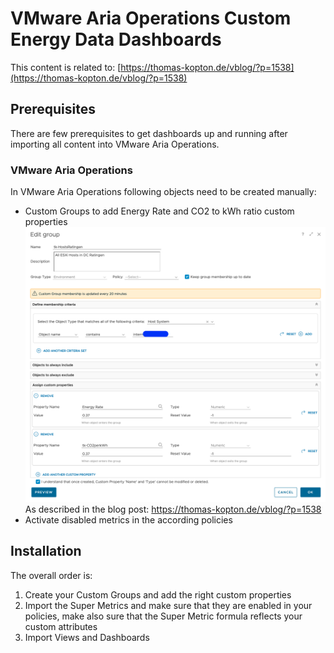 # VMware Aria Operations Custom Energy Data Dashboards
This content is related to: [https://thomas-kopton.de/vblog/?p=1538](https://thomas-kopton.de/vblog/?p=1538)

## Prerequisites
There are few prerequisites to get dashboards up and running after importing all content into VMware Aria Operations.

### VMware Aria Operations
In VMware Aria Operations following objects need to be created manually:
- Custom Groups to add Energy Rate and CO2 to kWh ratio custom properties
![Custom Group configuration](https://github.com/tkopton/aria-operations-content/blob/main/Energy-Dashboards/custom_group_setup.png)
As described in the blog post: https://thomas-kopton.de/vblog/?p=1538
- Activate disabled metrics in the according policies
## Installation
The overall order is:
1. Create your Custom Groups and add the right custom properties
2. Import the Super Metrics and make sure that they are enabled in your policies, make also sure that the Super Metric formula reflects your custom attributes
3. Import Views and Dashboards
